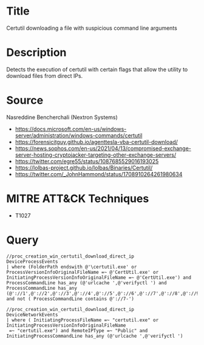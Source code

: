 # Title
Certutil downloading a file with suspicious command line arguments

# Description
Detects the execution of certutil with certain flags that allow the utility to download files from direct IPs.

# Source
Nasreddine Bencherchali (Nextron Systems)
 - https://docs.microsoft.com/en-us/windows-server/administration/windows-commands/certutil
 - https://forensicitguy.github.io/agenttesla-vba-certutil-download/
 - https://news.sophos.com/en-us/2021/04/13/compromised-exchange-server-hosting-cryptojacker-targeting-other-exchange-servers/
 - https://twitter.com/egre55/status/1087685529016193025
 - https://lolbas-project.github.io/lolbas/Binaries/Certutil/
 - https://twitter.com/_JohnHammond/status/1708910264261980634

# MITRE ATT&CK Techniques
  - T1027

# Query

```
//proc_creation_win_certutil_download_direct_ip
DeviceProcessEvents 
| where (FolderPath endswith @'\certutil.exe' or ProcessVersionInfoOriginalFileName =~ @'CertUtil.exe' or InitiatingProcessVersionInfoOriginalFileName =~ @'CertUtil.exe') and ProcessCommandLine has_any (@'urlcache ',@'verifyctl ') and ProcessCommandLine has_any (@'://1',@'://2',@'://3',@'://4',@'://5',@'://6',@'://7',@'://8',@'://9') and not ( ProcessCommandLine contains @'://7-')

//proc_creation_win_certutil_download_direct_ip
DeviceNetworkEvents
| where ( InitiatingProcessFileName =~ "certutil.exe" or InitiatingProcessVersionInfoOriginalFileName
 =~ "certutil.exe") and RemoteIPType =~ "Public" and InitiatingProcessCommandLine has_any (@'urlcache ',@'verifyctl ')
```

